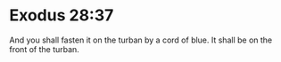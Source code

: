 # Exodus 28:37

And you shall fasten it on the turban by a cord of blue. It shall be on the front of the turban.
